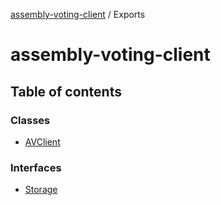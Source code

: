 [assembly-voting-client](README.md) / Exports

# assembly-voting-client

## Table of contents

### Classes

- [AVClient](classes/avclient.md)

### Interfaces

- [Storage](interfaces/storage.md)
